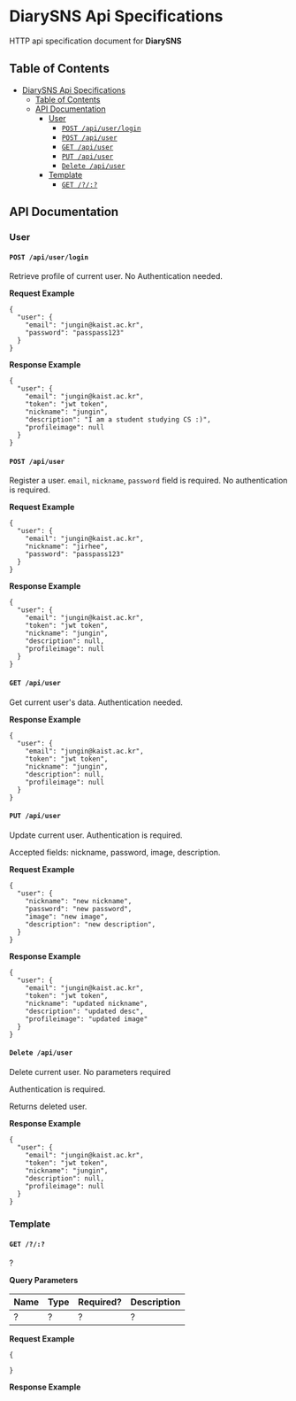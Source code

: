 # DiarySNS Api Specifications

HTTP api specification document for **DiarySNS**

## Table of Contents

- [DiarySNS Api Specifications](#diarysns-api-specifications)
  - [Table of Contents](#table-of-contents)
  - [API Documentation](#api-documentation)
    - [User](#user)
      - [`POST /api/user/login`](#post-apiuserlogin)
      - [`POST /api/user`](#post-apiuser)
      - [`GET /api/user`](#get-apiuser)
      - [`PUT /api/user`](#put-apiuser)
      - [`Delete /api/user`](#delete-apiuser)
    - [Template](#template)
      - [`GET /?/:?`](#get-)

<a name="api_documentation"></a>

## API Documentation

<a name="user_queries"></a>

### User

#### `POST /api/user/login`

Retrieve profile of current user. No Authentication needed.

**Request Example**

```
{
  "user": {
    "email": "jungin@kaist.ac.kr",
    "password": "passpass123"
  }
}

```

**Response Example**

```
{
  "user": {
    "email": "jungin@kaist.ac.kr",
    "token": "jwt token",
    "nickname": "jungin",
    "description": "I am a student studying CS :)",
    "profileimage": null
  }
}

```

#### `POST /api/user`

Register a user. `email`, `nickname`, `password` field is required.
No authentication is required.

**Request Example**

```
{
  "user": {
    "email": "jungin@kaist.ac.kr",
    "nickname": "jirhee",
    "password": "passpass123"
  }
}

```

**Response Example**

```
{
  "user": {
    "email": "jungin@kaist.ac.kr",
    "token": "jwt token",
    "nickname": "jungin",
    "description": null,
    "profileimage": null
  }
}

```

#### `GET /api/user`

Get current user's data. Authentication needed.

**Response Example**

```
{
  "user": {
    "email": "jungin@kaist.ac.kr",
    "token": "jwt token",
    "nickname": "jungin",
    "description": null,
    "profileimage": null
  }
}
```

#### `PUT /api/user`

Update current user. Authentication is required.

Accepted fields: nickname, password, image, description.

**Request Example**

```
{
  "user": {
    "nickname": "new nickname",
    "password": "new password",
    "image": "new image",
    "description": "new description",
  }
}
```

**Response Example**

```
{
  "user": {
    "email": "jungin@kaist.ac.kr",
    "token": "jwt token",
    "nickname": "updated nickname",
    "description": "updated desc",
    "profileimage": "updated image"
  }
}
```

#### `Delete /api/user`

Delete current user. No parameters required

Authentication is required.

Returns deleted user.

**Response Example**

```
{
  "user": {
    "email": "jungin@kaist.ac.kr",
    "token": "jwt token",
    "nickname": "jungin",
    "description": null,
    "profileimage": null
  }
}

```

### Template

#### `GET /?/:?`

?

**Query Parameters**

| **Name** | **Type** | **Required?** | **Description** |
| -------- | -------- | ------------- | --------------- |
| ?        | ?        | ?             | ?               |

**Request Example**

```
{

}

```

**Response Example**

```

```
